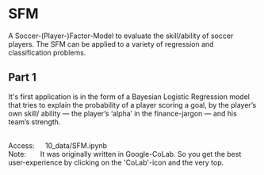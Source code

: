 # SFM
A Soccer-(Player-)Factor-Model to evaluate the skill/ability of soccer players.
The SFM can be applied to a variety of regression and classification problems.


## Part 1
It's first application is in the form of a Bayesian Logistic Regression model that tries to explain the probability of a player scoring a goal, by the player’s own skill/ ability — the player’s ‘alpha’ in the finance-jargon — and his team’s strength.

<br>
Access: &ensp;&ensp;   10_data/SFM.ipynb <br>
Note:   &ensp;&ensp;&ensp;    It was originally written in Google-CoLab. So you get the best user-experience by clicking on the 'CoLab'-icon and the very top.

